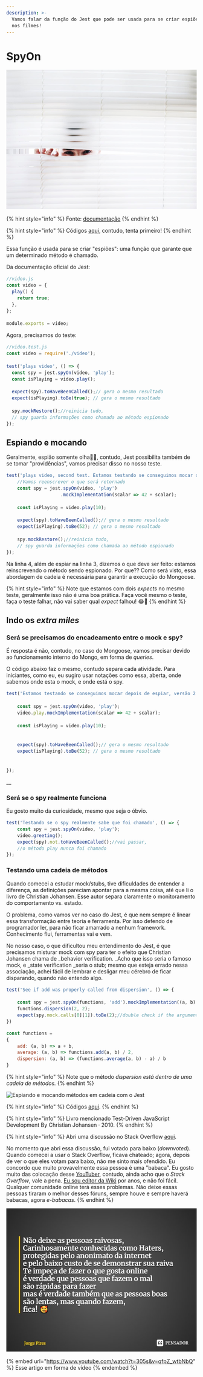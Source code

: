 ```yaml
---
description: >-
  Vamos falar da função do Jest que pode ser usada para se criar espiões, como
  nos filmes!
---
```


# SpyOn



![](../.gitbook/assets/espiao.png)

{% hint style="info" %}
Fonte: [documentação](https://jestjs.io/docs/jest-object#jestspyonobject-methodname)&#x20;
{% endhint %}

{% hint style="info" %}
Códigos [aqui](https://github.com/JorgeGuerraPires/curso-mongoose/tree/mock\_spy\_1), contudo, tenta primeiro!&#x20;
{% endhint %}

Essa função é usada para se criar "espiões": uma função que garante que um determinado método é chamado.

Da documentação oficial do Jest:

```javascript
//video.js
const video = {
  play() {
    return true;
  },
};

module.exports = video;
```

Agora, precisamos do teste:

```javascript
//video.test.js
const video = require('./video');

test('plays video', () => {
  const spy = jest.spyOn(video, 'play');
  const isPlaying = video.play();

  expect(spy).toHaveBeenCalled();// gera o mesmo resultado
  expect(isPlaying).toBe(true); // gera o mesmo resultado

  spy.mockRestore();//reinicia tudo, 
  // spy guarda informações como chamada ao método espionado
});
```

## Espiando e mocando&#x20;

Geralmente, espião somente olha🧐🧐, contudo, Jest possibilita também de se tomar "providências", vamos precisar disso no nosso teste.&#x20;

```javascript
test('plays video, second test. Estamos testando se conseguimos mocar depois de espiar', () => {
    //Vamos reenscrever o que será retornado
    const spy = jest.spyOn(video, 'play')
                    .mockImplementation(scalar => 42 + scalar);
    
    const isPlaying = video.play(10);

    expect(spy).toHaveBeenCalled();// gera o mesmo resultado
    expect(isPlaying).toBe(52); // gera o mesmo resultado

    spy.mockRestore();//reinicia tudo, 
    // spy guarda informações como chamada ao método espionado
});

```

Na linha 4, além de espiar na linha 3, dizemos o que deve ser feito: estamos reinscrevendo o método sendo espionado. Por que?? Como será visto, essa abordagem de cadeia é necessária para garantir a execução do Mongoose.&#x20;

{% hint style="info" %}
Note que estamos com dois _expects_ no mesmo teste, geralmente isso não é uma boa prática. Faça você mesmo o teste, faça o teste falhar, não vai saber qual _expect_ falhou! 😂🤣
{% endhint %}

## Indo os _extra miles_

### Será se precisamos do encadeamento entre o mock e spy? &#x20;

É resposta é não, contudo, no caso do Mongoose, vamos precisar devido ao funcionamento interno do Mongo, em forma de _queries_.

O código abaixo faz o mesmo, contudo separa cada atividade. Para iniciantes, como eu, eu sugiro usar notações como essa, aberta, onde sabemos onde esta o mock, e onde está o spy.&#x20;

```javascript
test('Estamos testando se conseguimos mocar depois de espiar, versão 2', () => {

    const spy = jest.spyOn(video, 'play');
    video.play.mockImplementation(scalar => 42 + scalar);

    const isPlaying = video.play(10);


    expect(spy).toHaveBeenCalled();// gera o mesmo resultado
    expect(isPlaying).toBe(52); // gera o mesmo resultado


});

```



__

### Será se o spy realmente funciona

Eu gosto muito da curiosidade, mesmo que seja o óbvio.&#x20;

```javascript
test('Testando se o spy realmente sabe que foi chamado', () => {
    const spy = jest.spyOn(video, 'play');
    video.greeting();
    expect(spy).not.toHaveBeenCalled();//vai passar, 
    //o método play nunca foi chamado
});

```

### Testando uma cadeia de métodos

Quando comecei a estudar mock/stubs, tive dificuldades de entender a diferença, as definições pareciam apontar para a mesma coisa, até que li o livro de Christian Johansen.  Esse autor separa claramente o monitoramento do comportamento vs. estado.&#x20;

O problema, como vamos ver no caso do Jest, é que nem sempre é linear essa transformação entre teoria e ferramenta. Por isso defendo de programador ler, para não ficar amarrado a nenhum framework.  Conhecimento flui, ferramentas vai e vem.&#x20;

No nosso caso, o que dificultou meu entendimento do Jest, é que precisamos misturar mock com spy para ter o efeito que Christian Johansen chama de _behavior verification. _Acho que isso seria o famoso mock, e _state verification _seria o stub; mesmo que esteja errado nessa associação, achei fácil de lembrar e desligar meu cérebro de ficar disparando, quando não entendo algo.&#x20;



```javascript
test('See if add was properly called from dispersion', () => {

    const spy = jest.spyOn(functions, 'add').mockImplementation((a, b) => a + b);
    functions.dispersion(2, 2);
    expect(spy.mock.calls[0][1]).toBe(2);//double check if the argument was properly called
})

```

```javascript
const functions =
{
    add: (a, b) => a + b,
    average: (a, b) => functions.add(a, b) / 2,
    dispersion: (a, b) => (functions.average(a, b) - a) / b
}

```

{% hint style="info" %}
Note que o método _dispersion _está dentro de uma cadeia de métodos_._
{% endhint %}

![Espiando e mocando métodos em cadeia com o Jest](<../.gitbook/assets/espiando métodos.jpg>)

{% hint style="info" %}
Códigos [aqui](https://github.com/JorgeGuerraPires/curso-mongoose/tree/mock\_spy\_2).
{% endhint %}

{% hint style="info" %}
Livro mencionado Test-Driven JavaScript Development By Christian Johansen · 2010.&#x20;
{% endhint %}

{% hint style="info" %}
Abri uma discussão no Stack Overflow [aqui](https://stackoverflow.com/questions/68193736/mocking-just-one-function-on-a-function-array-using-jest).

No momento que abri essa discussão, fui votado para baixo (_downvoted_). Quando comecei a usar o Stack Overflow, ficava chateado; agora, depois de ver o que eles votam para baixo, não me sinto mais ofendido. Eu concordo que muito provavelmente essa pessoa é uma "babaca". Eu gosto muito das colocação desse [YouTuber](https://www.youtube.com/watch?v=I\_ZK0t9-llo), contudo, ainda acho que o _Stack Overflow_, vale a pena. [Eu sou editor da Wiki](https://pt.wikipedia.org/wiki/Usu%C3%A1rio\(a\):Jorge\_Guerra\_Pires) por anos, e não foi fácil. Qualquer comunidade online terá esses problemas. Não deixe essas pessoas tiraram o melhor desses fóruns, sempre houve e sempre haverá babacas, agora _e-babacas_.&#x20;
{% endhint %}

![](<../.gitbook/assets/haters internet.jpg>)

{% embed url="https://www.youtube.com/watch?t=305s&v=qfpZ_wtbNbQ" %}
Esse artigo em forma de vídeo
{% endembed %}

